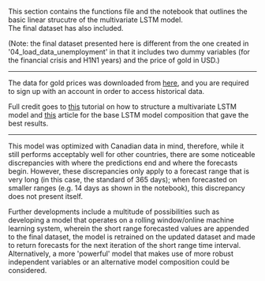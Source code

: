 This section contains the functions file and the notebook that outlines the basic linear strucutre of the multivariate LSTM model. <br /> The final dataset has also included. 

(Note: the final dataset presented here is different from the one created in '04_load_data_unemployment' in that it includes two dummy variables (for the financial crisis and H1N1 years) and the price of gold in USD.)

----------------------------------------------------------------------------------------------------------------------------

The data for gold prices was downloaded from <a href="https://www.gold.org/goldhub" target="_blank">here</a>, and you are required to sign up with an account in order to access historical data.

Full credit goes to <a href="https://www.youtube.com/watch?v=gSYiKKoREFI&ab_channel=Dr.VytautasBielinskas" target="_blank">this</a> tutorial on how to structure a multivariate LSTM model and <a href="https://heartbeat.fritz.ai/using-a-keras-long-shortterm-memory-lstm-model-to-predict-stock-prices-a08c9f69aa74" target="_blank">this</a> article for the base LSTM model composition that gave the best results. 

----------------------------------------------------------------------------------------------------------------------------

This model was optimized with Canadian data in mind, therefore, while it still performs acceptably well for other countries, there are some noticeable discrepancies with where the predictions end and where the forecasts begin. However, these discrepancies only apply to a forecast range that is very long (in this case, the standard of 365 days); when forecasted on smaller ranges (e.g. 14 days as shown in the notebook), this discrepancy does not present itself. 

Further developments include a multitude of possibilities such as developing a model that operates on a rolling window/online machine learning system, wherein the short range forecasted values are appended to the final dataset, the model is retrained on the updated dataset and made to return forecasts for the next iteration of the short range time interval. Alternatively, a more 'powerful' model that makes use of more robust independent variables or an alternative model composition could be considered. 


